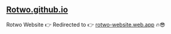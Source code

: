 ## <a href="rotwo.github.io">Rotwo.github.io</a>
Rotwo Website 👉 Redirected to 👉 <a href="rotwo-website.web.app">rotwo-website.web.app</a> 🔥😎
